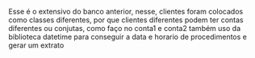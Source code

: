 Esse é o extensivo do banco anterior, nesse, clientes foram colocados como classes diferentes, por que clientes diferentes podem
ter contas diferentes ou conjutas, como faço no conta1 e conta2
também uso da biblioteca datetime para conseguir a data e horario de procedimentos e gerar um extrato